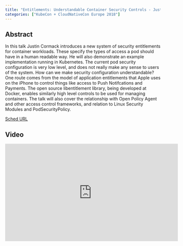 ```yaml
---
title: "Entitlements: Understandable Container Security Controls - Justin Cormack & Nassim Eddequiouaq, Docker (Intermediate Skill Level) (Slides Attached)"
categories: ["KubeCon + CloudNativeCon Europe 2018"]
---
```


## Abstract

In this talk Justin Cormack introduces a new system of security entitlements for container workloads. These specify the types of access a pod should have in a human readable way. He will also demonstrate an example implementation running in Kubernetes.  The current pod security configuration is very low level, and does not really make any sense to users of the system. How can we make security configuration understandable? One route comes from the model of application entitlements that Apple uses on the iPhone to control things like access to Push Notifcations and Payments. The open source libentitlement library, being developed at Docker, enables similarly high level controls to be used for managing containers. The talk will also cover the relationship with Open Policy Agent and other access control frameworks, and relation to Linux Security Modules and PodSecurityPolicy.

[Sched URL](https://kccnceu18.sched.com/event/2ccda84b86fc5c476357e2dda3e68791)

## Video

<iframe width='560' height='315' src='https://www.youtube.com/embed/76S7ZAwM0h4' frameborder='0' allow='accelerometer; autoplay; encrypted-media; gyroscope; picture-in-picture' allowfullscreen></iframe>
